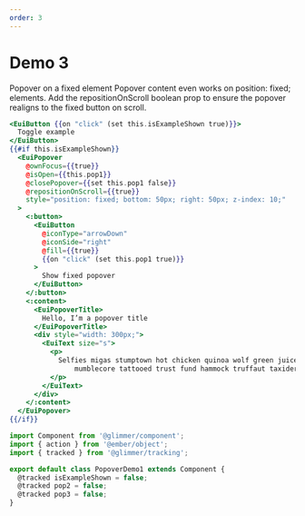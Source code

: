 ```yaml
---
order: 3
---
```


# Demo 3

Popover on a fixed element
Popover content even works on position: fixed; elements. Add the repositionOnScroll boolean prop to ensure the popover realigns to the fixed button on scroll.

```hbs template
<EuiButton {{on "click" (set this.isExampleShown true)}}>
  Toggle example
</EuiButton>
{{#if this.isExampleShown}}
  <EuiPopover
    @ownFocus={{true}}
    @isOpen={{this.pop1}}
    @closePopover={{set this.pop1 false}}
    @repositionOnScroll={{true}}
    style="position: fixed; bottom: 50px; right: 50px; z-index: 10;"
  >
    <:button>
      <EuiButton
        @iconType="arrowDown"
        @iconSide="right"
        @fill={{true}}
        {{on "click" (set this.pop1 true)}}
      >
        Show fixed popover
      </EuiButton>
    </:button>
    <:content>
      <EuiPopoverTitle>
        Hello, I’m a popover title
      </EuiPopoverTitle>
      <div style="width: 300px;">
        <EuiText size="s">
          <p>
            Selfies migas stumptown hot chicken quinoa wolf green juice,
                mumblecore tattooed trust fund hammock truffaut taxidermy kogi.
          </p>
        </EuiText>
      </div>
    </:content>
  </EuiPopover>
{{/if}}
```

```javascript component
import Component from '@glimmer/component';
import { action } from '@ember/object';
import { tracked } from '@glimmer/tracking';

export default class PopoverDemo1 extends Component {
  @tracked isExampleShown = false;
  @tracked pop2 = false;
  @tracked pop3 = false;
}
```
